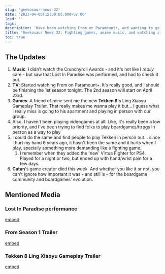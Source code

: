```yaml
---
slug: 'geekosaur-news-32'
date: '2023-04-05T15:30:00.000-07:00'
lead: ''
tags:
description: 'Have been watching From on Paramount+, and wanting to go back to playing fighting games?'
title: 'Geekosaur News 32: Fighting games, anime music, and watching a cool new TV show'
toc: true
---
```


## The Updates

1. **Music**: I didn't watch the Crunchyroll Awards - and it's not like I _really_ care - but saw that Lost In Paradise was performed, and had to check it out.
2. **TV**: Started watching From on Paramount+. It's really good, and I should be finishing the 1st season tonight. The 2nd season will start on April 23rd.
3. **Games**: A friend of mine sent me the new **Tekken 8**'s Ling Xiaoyu Gameplay Trailer. That really makes me wanna play it but... I guess what I really miss is going to his apartment and playing in person with our group.
4. Also, I haven't been playing videogames at all. Like, it's really been a low priority, and I've been trying to find folks to play boardgames/ttrpgs in person as a way to play
5. I could do the same and find people to play Tekken in person but... since I hurt my hand 6 years ago, it hasn't been the same and it hurts when I play, specially something more demanding like a fighting game.
	1. I remember when they added the 'new' Virtua Fighter for PS4. Played for a night or two, but ended up with hand/wrist pain for a few days.
6. **Catan**'s game creator died this week. And whether you like it or not, you can't ignore how important it was - and still is - for the boardgame community and boardgames' evolution.

## Mentioned Media

### Lost In Paradise performance

[embed](https://www.youtube.com/watch?v=XolcH0lLlzA)

### From Season 1 Trailer

[embed](https://www.youtube.com/watch?v=pDHqAj4eJcM)

### Tekken 8 Ling Xiaoyu Gameplay Trailer

[embed](https://www.youtube.com/watch?v=vTd2XeL4ygQ)
